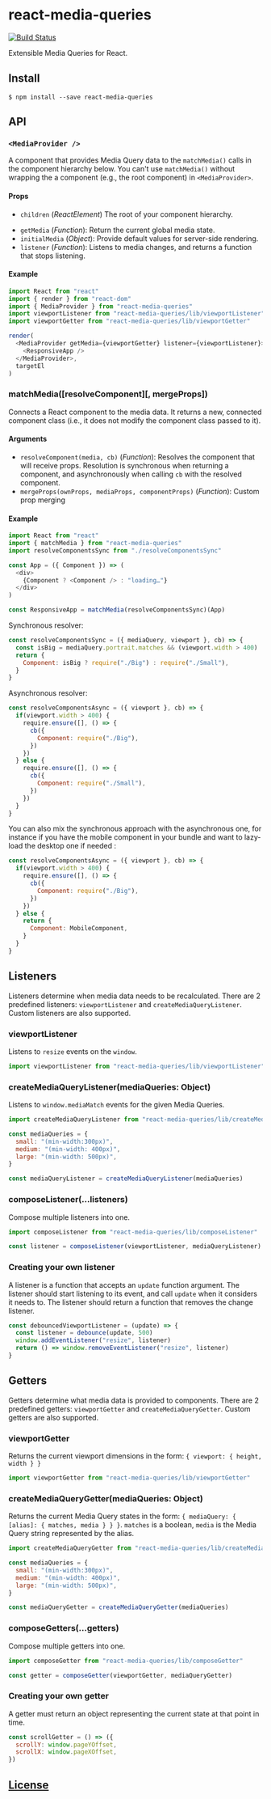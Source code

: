 # react-media-queries

[![Build Status](https://travis-ci.org/bloodyowl/react-media-queries.svg?branch=master)](https://travis-ci.org/bloodyowl/react-media-queries)

Extensible Media Queries for React.

## Install

```console
$ npm install --save react-media-queries
```

## API

### `<MediaProvider />`

A component that provides Media Query data to the `matchMedia()` calls in the
component hierarchy below. You can't use `matchMedia()` without wrapping the a
component (e.g., the root component) in `<MediaProvider>`.

#### Props

* `children` (*ReactElement*) The root of your component hierarchy.
- `getMedia` (*Function*): Return the current global media state.
- `initialMedia` (*Object*): Provide default values for server-side rendering.
- `listener` (*Function*): Listens to media changes, and returns a function that stops listening.

#### Example

```javascript
import React from "react"
import { render } from "react-dom"
import { MediaProvider } from "react-media-queries"
import viewportListener from "react-media-queries/lib/viewportListener"
import viewportGetter from "react-media-queries/lib/viewportGetter"

render(
  <MediaProvider getMedia={viewportGetter} listener={viewportListener}>
    <ResponsiveApp />
  </MediaProvider>,
  targetEl
)
```

### matchMedia([resolveComponent][, mergeProps])

Connects a React component to the media data. It returns a new, connected
component class (i.e., it does not modify the component class passed to it).

#### Arguments

- `resolveComponent(media, cb)` (*Function*): Resolves the component that will
  receive props. Resolution is synchronous when returning a component, and
  asynchronously when calling `cb` with the resolved component.
- `mergeProps(ownProps, mediaProps, componentProps)` (*Function*): Custom prop merging

#### Example

```javascript
import React from "react"
import { matchMedia } from "react-media-queries"
import resolveComponentsSync from "./resolveComponentsSync"

const App = ({ Component }) => (
  <div>
    {Component ? <Component /> : "loading…"}
  </div>
)

const ResponsiveApp = matchMedia(resolveComponentsSync)(App)
```

Synchronous resolver:

```javascript
const resolveComponentsSync = ({ mediaQuery, viewport }, cb) => {
  const isBig = mediaQuery.portrait.matches && (viewport.width > 400)
  return {
    Component: isBig ? require("./Big") : require("./Small"),
  }
}
```

Asynchronous resolver:

```javascript
const resolveComponentsAsync = ({ viewport }, cb) => {
  if(viewport.width > 400) {
    require.ensure([], () => {
      cb({
        Component: require("./Big"),
      })
    })
  } else {
    require.ensure([], () => {
      cb({
        Component: require("./Small"),
      })
    })
  }
}
```

You can also mix the synchronous approach with the asynchronous one, for instance if you have the mobile component in your bundle and want to lazy-load the desktop one if needed :

```javascript
const resolveComponentsAsync = ({ viewport }, cb) => {
  if(viewport.width > 400) {
    require.ensure([], () => {
      cb({
        Component: require("./Big"),
      })
    })
  } else {
    return {
      Component: MobileComponent,
    }
  }
}
```

## Listeners

Listeners determine when media data needs to be recalculated. There are 2
predefined listeners: `viewportListener` and `createMediaQueryListener`. Custom
listeners are also supported.

### viewportListener

Listens to `resize` events on the `window`.

```javascript
import viewportListener from "react-media-queries/lib/viewportListener"
```

### createMediaQueryListener(mediaQueries: Object)

Listens to `window.mediaMatch` events for the given Media Queries.

```javascript
import createMediaQueryListener from "react-media-queries/lib/createMediaQueryListener"

const mediaQueries = {
  small: "(min-width:300px)",
  medium: "(min-width: 400px)",
  large: "(min-width: 500px)",
}

const mediaQueryListener = createMediaQueryListener(mediaQueries)
```

### composeListener(...listeners)

Compose multiple listeners into one.

```javascript
import composeListener from "react-media-queries/lib/composeListener"

const listener = composeListener(viewportListener, mediaQueryListener)
```

### Creating your own listener

A listener is a function that accepts an `update` function argument. The
listener should start listening to its event, and call `update` when it
considers it needs to. The listener should return a function that removes the
change listener.

```javascript
const debouncedViewportListener = (update) => {
  const listener = debounce(update, 500)
  window.addEventListener("resize", listener)
  return () => window.removeEventListener("resize", listener)
}
```

## Getters

Getters determine what media data is provided to components. There are 2
predefined getters: `viewportGetter` and `createMediaQueryGetter`. Custom
getters are also supported.

### viewportGetter

Returns the current viewport dimensions in the form: `{ viewport: { height, width } }`

```javascript
import viewportGetter from "react-media-queries/lib/viewportGetter"
```

### createMediaQueryGetter(mediaQueries: Object)

Returns the current Media Query states in the form: `{ mediaQuery: { [alias]: {
matches, media } } }`. `matches` is a boolean, `media` is the Media Query
string represented by the alias.

```javascript
import createMediaQueryGetter from "react-media-queries/lib/createMediaQueryGetter"

const mediaQueries = {
  small: "(min-width:300px)",
  medium: "(min-width: 400px)",
  large: "(min-width: 500px)",
}

const mediaQueryGetter = createMediaQueryGetter(mediaQueries)
```

### composeGetters(...getters)

Compose multiple getters into one.

```javascript
import composeGetter from "react-media-queries/lib/composeGetter"

const getter = composeGetter(viewportGetter, mediaQueryGetter)
```

### Creating your own getter

A getter must return an object representing the current state at that point in
time.

```javascript
const scrollGetter = () => ({
  scrollY: window.pageYOffset,
  scrollX: window.pageXOffset,
})
```

## [License](LICENSE)
